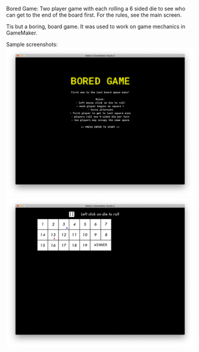 Bored Game: Two player game with each rolling a 6 sided die to see who can get to the end of the board first. For the rules, see the main screen.

Tis but a boring, board game. It was used to work on game mechanics in GameMaker.

Sample screenshots:<br>
<img src="screenshots/main.png">
<img src="screenshots/game.png">
